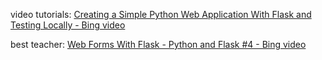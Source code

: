 video tutorials: [Creating a Simple Python Web Application With Flask and Testing Locally - Bing video](https://www.bing.com/videos/search?q=how+to+use+python+on+web+applications&docid=603506023956481522&mid=011D4D75EFD42652460B011D4D75EFD42652460B&view=detail&FORM=VIREHT)

best teacher: [Web Forms With Flask - Python and Flask #4 - Bing video](https://www.bing.com/videos/search?&q=how+to+use+python+on+web+applications&docid=603506023956481522&mid=A80BAEF5A831AA5B915EA80BAEF5A831AA5B915E&view=detail&FORM=VDRVRV&ajaxhist=0)